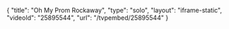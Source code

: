 {
    "title": "Oh My Prom Rockaway",
    "type": "solo",
    "layout": "iframe-static",
    "videoId": "25895544",
    "url": "\/tvpembed\/25895544"
}